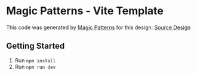 # Magic Patterns - Vite Template

This code was generated by [Magic Patterns](https://magicpatterns.com) for this design: [Source Design](https://magicpatterns.com/c/8pq3fhtmve3cstyhehhk88)

## Getting Started

1. Run `npm install`
2. Run `npm run dev`
